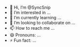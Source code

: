 - 👋 Hi, I’m @SyncSnip
- 👀 I’m interested in ...
- 🌱 I’m currently learning ...
- 💞️ I’m looking to collaborate on ...
- 📫 How to reach me ...
- 😄 Pronouns: ...
- ⚡ Fun fact: ...

<!---
SyncSnip/SyncSnip is a ✨ special ✨ repository because its `README.md` (this file) appears on your GitHub profile.
You can click the Preview link to take a look at your changes.
--->
